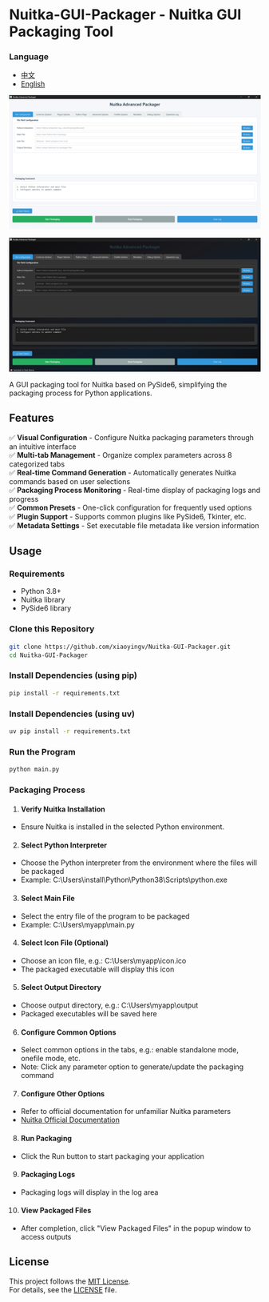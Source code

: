 # Nuitka-GUI-Packager - Nuitka GUI Packaging Tool
### Language
* [中文](README_ZH.md)
* [English](README.md)

![Interface Screenshot](docs/images/sc_en.png)

![Interface Screenshot](docs/images/sc_enD.png)

A GUI packaging tool for Nuitka based on PySide6, simplifying the packaging process for Python applications.

## Features

✅ **Visual Configuration** - Configure Nuitka packaging parameters through an intuitive interface  
✅ **Multi-tab Management** - Organize complex parameters across 8 categorized tabs  
✅ **Real-time Command Generation** - Automatically generates Nuitka commands based on user selections  
✅ **Packaging Process Monitoring** - Real-time display of packaging logs and progress  
✅ **Common Presets** - One-click configuration for frequently used options  
✅ **Plugin Support** - Supports common plugins like PySide6, Tkinter, etc.  
✅ **Metadata Settings** - Set executable file metadata like version information  

## Usage

### Requirements
- Python 3.8+
- Nuitka library
- PySide6 library

### Clone this Repository
```bash
git clone https://github.com/xiaoyingv/Nuitka-GUI-Packager.git
cd Nuitka-GUI-Packager
```

### Install Dependencies (using pip)
```bash
pip install -r requirements.txt
```

### Install Dependencies (using uv)
```bash
uv pip install -r requirements.txt
```

### Run the Program
```bash
python main.py
```

### Packaging Process

1. #### Verify Nuitka Installation
* Ensure Nuitka is installed in the selected Python environment.

2. #### Select Python Interpreter
* Choose the Python interpreter from the environment where the files will be packaged
* Example: C:\Users\install\Python\Python38\Scripts\python.exe

3. #### Select Main File
* Select the entry file of the program to be packaged
* Example: C:\Users\myapp\main.py

4. #### Select Icon File (Optional)
* Choose an icon file, e.g.: C:\Users\myapp\icon.ico
* The packaged executable will display this icon

5. #### Select Output Directory
* Choose output directory, e.g.: C:\Users\myapp\output
* Packaged executables will be saved here

6. #### Configure Common Options
* Select common options in the tabs, e.g.: enable standalone mode, onefile mode, etc.
* Note: Click any parameter option to generate/update the packaging command

7. #### Configure Other Options
* Refer to official documentation for unfamiliar Nuitka parameters
* [Nuitka Official Documentation](https://nuitka.net/user-documentation/)

8. #### Run Packaging
* Click the Run button to start packaging your application

9. #### Packaging Logs
* Packaging logs will display in the log area

10. #### View Packaged Files
* After completion, click "View Packaged Files" in the popup window to access outputs

## License

This project follows the [MIT License](https://opensource.org/licenses/MIT).  
For details, see the [LICENSE](LICENSE) file.
